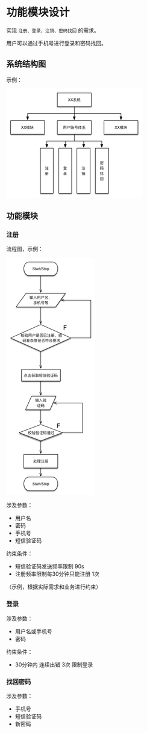 # 功能模块设计

实现 `注册、登录、注销、密码找回` 的需求。

用户可以通过手机号进行登录和密码找回。

## 系统结构图

示例：

![Image](/_static/experience/project/sys.png)

## 功能模块

### 注册

流程图，示例：

![Image](/_static/experience/project/flow.png)

涉及参数：

* 用户名
* 密码
* 手机号
* 短信验证码

约束条件：

* 短信验证码发送频率限制 90s
* 注册频率限制每30分钟只能注册 1次

（示例，根据实际需求和业务进行约束）

### 登录

涉及参数：

* 用户名或手机号
* 密码

约束条件：

* 30分钟内 连续出错 3次 限制登录

### 找回密码

涉及参数：

* 手机号
* 短信验证码
* 新密码
